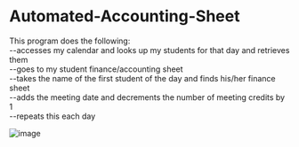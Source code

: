 # Automated-Accounting-Sheet
This program does the following:
<br>
--accesses my calendar and looks up my students for that day and retrieves them
<br>
--goes to my student finance/accounting sheet
<br>
--takes the name of the first student of the day and finds his/her finance sheet
<br>
--adds the meeting date and decrements the number of meeting credits by 1
<br>
--repeats this each day 


![image](https://user-images.githubusercontent.com/78768412/220829829-f540b840-a83b-40e5-b710-78dff9e0fa76.png)
